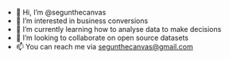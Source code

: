 - 👋 Hi, I’m @segunthecanvas
- 👀 I’m interested in business conversions
- 🌱 I’m currently learning how to analyse data to make decisions
- 💞️ I’m looking to collaborate on open source datasets
- 📫 You can reach me via segunthecanvas@gmail.com

<!---
segunthecanvas/segunthecanvas is a ✨ special ✨ repository because its `README.md` (this file) appears on your GitHub profile.
You can click the Preview link to take a look at your changes.
--->
